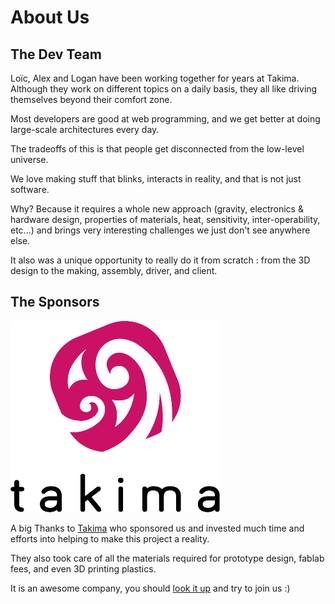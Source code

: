 # About Us

## The Dev Team

Loïc, Alex and Logan have been working together for years at Takima.
Although they work on different topics on a daily basis, they all like driving themselves beyond their comfort zone.  

Most developers are good at web programming, and we get better at doing large-scale architectures every day.

The tradeoffs of this is that people get disconnected from the low-level universe.

We love making stuff that blinks, interacts in reality, and that is not just software.

Why? Because it requires a whole new approach (gravity, electronics & hardware design, properties of materials, heat, sensitivity, inter-operability, etc...) and brings very interesting challenges we just don't see anywhere else.

It also was a unique opportunity to really do it from scratch : from the 3D design to the making, assembly, driver, and client.


## The Sponsors

![Logo Takima](assets/takima-logo.png)

A big Thanks to [Takima](https://www.takima.fr) who sponsored us and invested much time and efforts into helping to make this project a reality.  

They also took care of all the materials required for prototype design, fablab fees, and even 3D printing plastics.  

It is an awesome company, you should [look it up](https://www.takima.fr) and try to join us :)  
